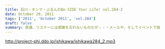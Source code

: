 ```yaml
---
title: 石川・ホンマ・ぶるんのBe-SIDE Your Life! vol.284-2
date: October 20, 2011
tags: ['2011', 'October 2011', 'vol.284']
draft: false
summary: 普通、リスナーには感謝を忘れないものだが・・・メールや、そしてイベントで挨拶をしてくれたリスナーへの罵倒！そして嘲笑！辱めっ！・・・覚悟してのぞんでほしい番組ですな。NAMAE
---
```


http://project-phi.ddo.jp/ishikawa/ishikawa284_2.mp3